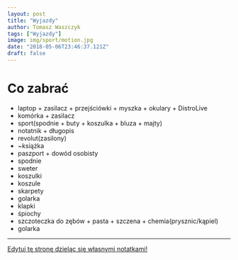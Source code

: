 ```yaml
---
layout: post
title: "Wyjazdy"
author: Tomasz Waszczyk
tags: ["Wyjazdy"]
image: img/sport/motion.jpg
date: "2018-05-06T23:46:37.121Z"
draft: false
---
```


# Co zabrać

- laptop + zasilacz + przejściówki + myszka + okulary + DistroLive
- komórka + zasilacz
- sport(spodnie + buty + koszulka + bluza + majty)
- notatnik + długopis
- revolut(zasilony)
- ~książka
- paszport + dowód osobisty
- spodnie
- sweter
- koszulki
- koszule
- skarpety
- golarka
- klapki
- śpiochy
- szczoteczka do zębów + pasta + szczena + chemia(prysznic/kąpiel)
- golarka

---

<a href="https://github.com/TomaszWaszczyk/historia.waszczyk.com/edit/master/src/content/wyjazdy.md" target="_blank">Edytuj tę stronę dzieląc się własnymi notatkami!</a>
